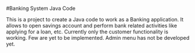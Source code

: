#Banking System Java Code

This is a project to create a Java code to work as a Banking application. 
It allows to open savings account and perform bank related activities like applying for a loan, etc.
Currently only the customer functionality is working. Few are yet to be implemented.
Admin menu has not be developed yet.
